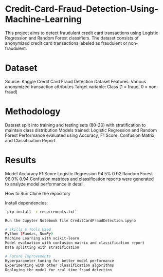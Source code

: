 # Credit-Card-Fraud-Detection-Using-Machine-Learning
This project aims to detect fraudulent credit card transactions using Logistic Regression and Random Forest classifiers. The dataset consists of anonymized credit card transactions labeled as fraudulent or non-fraudulent.

# Dataset
Source: Kaggle Credit Card Fraud Detection Dataset
Features: Various anonymized transaction attributes
Target variable: Class (1 = fraud, 0 = non-fraud)

# Methodology
Dataset split into training and testing sets (80-20) with stratification to maintain class distribution
Models trained: Logistic Regression and Random Forest
Performance evaluated using Accuracy, F1 Score, Confusion Matrix, and Classification Report

# Results
Model	Accuracy	F1 Score
Logistic Regression	94.5%	0.92
Random Forest	96.0%	0.94
Confusion matrices and classification reports were generated to analyze model performance in detail.

How to Run
Clone the repository

Install dependencies:
```bash
`pip install -r requirements.txt`

Run the Jupyter Notebook file CreditCardFraudDetection.ipynb

# Skills & Tools Used
Python (Pandas, NumPy)
Machine Learning with scikit-learn
Model evaluation with confusion matrix and classification report
Data splitting with stratification

# Future Improvements
Hyperparameter tuning for better model performance
Experimenting with other classification algorithms
Deploying the model for real-time fraud detection
